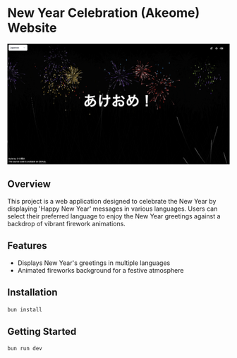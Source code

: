 # New Year Celebration (Akeome) Website

![akeome image](/public/akeome-site.png)

## Overview
This project is a web application designed to celebrate the New Year by displaying 'Happy New Year' messages in various languages. Users can select their preferred language to enjoy the New Year greetings against a backdrop of vibrant firework animations.

## Features
- Displays New Year's greetings in multiple languages
- Animated fireworks background for a festive atmosphere

## Installation
```bash
bun install
```

## Getting Started
``` bash
bun run dev
```
